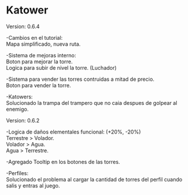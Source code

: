 # Katower
Version: 0.6.4

-Cambios en el tutorial:<br>
Mapa simplificado, nueva ruta.<br>

-Sistema de mejoras interno:<br>
Boton para mejorar la torre.<br>
Logica para subir de nivel la torre. (Luchador)<br>

-Sistema para vender las torres contruidas a mitad de precio.<br>
Boton para vender la torre.

-Katowers:<br>
Solucionado la trampa del trampero que no caia despues de golpear al enemigo.<br>

Version: 0.6.2

-Logica de daños elementales funcional: (+20%, -20%)<br>
Terrestre > Volador.<br>
Volador > Agua.<br>
Agua > Terrestre.<br>

-Agregado Tooltip en los botones de las torres.<br>

-Perfiles:<br>
Solucionado el problema al cargar la cantidad de torres del perfil cuando salis y entras al juego.<br>
